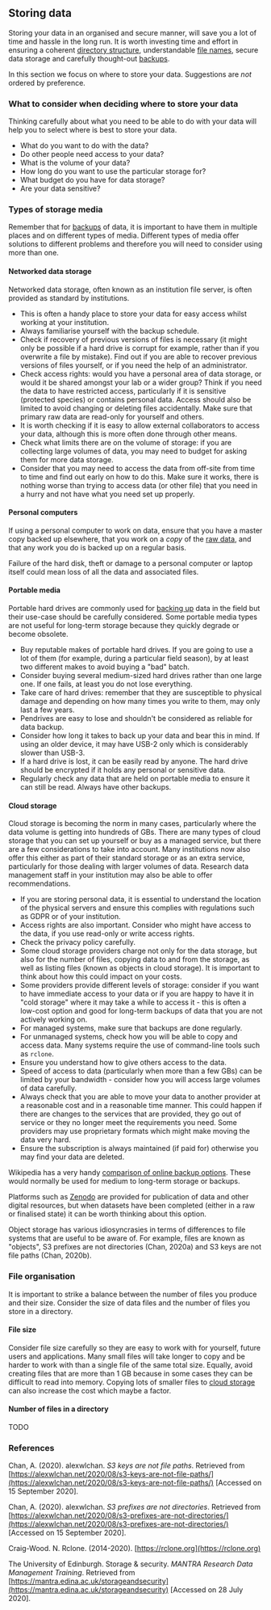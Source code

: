 
## Storing data

Storing your data in an organised and secure manner, will save you a lot of time and hassle in the long run. It is worth investing time and effort in ensuring a coherent [directory structure](#directory-structure), understandable [file names](#file-naming), secure data storage and carefully thought-out [backups](#data-backup).

In this section we focus on where to store your data. Suggestions are *not* ordered by preference.

### What to consider when deciding where to store your data

Thinking carefully about what you need to be able to do with your data will help you to select where is best to store your data.

* What do you want to do with the data? 
* Do other people need access to your data?
* What is the volume of your data?
* How long do you want to use the particular storage for?
* What budget do you have for data storage?
* Are your data sensitive?

### Types of storage media

Remember that for [backups](#data-backup) of data, it is important to have them in multiple places and on different types of media. Different types of media offer solutions to different problems and therefore you will need to consider using more than one. 

#### Networked data storage

Networked data storage, often known as an institution file server, is often provided as standard by institutions. 

* This is often a handy place to store your data for easy access whilst working at your institution.
* Always familiarise yourself with the backup schedule. 
* Check if recovery of previous versions of files is necessary (it might only be possible if a hard drive is corrupt for example, rather than if you overwrite a file by mistake). Find out if you are able to recover previous versions of files yourself, or if you need the help of an administrator.
* Check access rights: would you have a personal area of data storage, or would it be shared amongst your lab or a wider group? Think if you need the data to have restricted access, particularly if it is sensitive (protected species) or contains personal data. Access should also be limited to avoid changing or deleting files accidentally. Make sure that primary raw data are read-only for yourself and others.
* It is worth checking if it is easy to allow external collaborators to access your data, although this is more often done through other means. 
* Check what limits there are on the volume of storage: if you are collecting large volumes of data, you may need to budget for asking them for more data storage.
* Consider that you may need to access the data from off-site from time to time and find out early on how to do this. Make sure it works, there is nothing worse than trying to access data (or other file) that you need in a hurry and not have what you need set up properly.

#### Personal computers

If using a personal computer to work on data, ensure that you have a master copy backed up elsewhere, that you work on a *copy* of the [raw data](#working-on-your-data), and that any work you do is backed up on a regular basis.

Failure of the hard disk, theft or damage to a personal computer or laptop itself could mean loss of all the data and associated files.  

#### Portable media

Portable hard drives are commonly used for [backing up](#data-backup) data in the field but their use-case should be carefully considered. Some portable media types are not useful for long-term storage because they quickly degrade or become obsolete. 

* Buy reputable makes of portable hard drives. If you are going to use a lot of them (for example, during a particular field season), by at least two different makes to avoid buying a "bad" batch. 
* Consider buying several medium-sized hard drives rather than one large one. If one fails, at least you do not lose everything.
* Take care of hard drives: remember that they are susceptible to physical damage and depending on how many times you write to them, may only last a few years.
* Pendrives are easy to lose and shouldn't be considered as reliable for data backup. 
* Consider how long it takes to back up your data and bear this in mind. If using an older device, it may have USB-2 only which is considerably slower than USB-3.
* If a hard drive is lost, it can be easily read by anyone. The hard drive should be encrypted if it holds any personal or sensitive data.
* Regularly check any data that are held on portable media to ensure it can still be read. Always have other backups. 

#### Cloud storage

Cloud storage is becoming the norm in many cases, particularly where the data volume is getting into hundreds of GBs. There are many types of cloud storage that you can set up yourself or buy as a managed service, but there are a few considerations to take into account. Many institutions now also offer this either as part of their standard storage or as an extra service, particularly for those dealing with larger volumes of data. Research data management staff in your institution may also be able to offer recommendations.

* If you are storing personal data, it is essential to understand the location of the physical servers and ensure this complies with regulations such as GDPR or of your institution.
* Access rights are also important. Consider who might have access to the data, if you use read-only or write access rights.
* Check the privacy policy carefully. 
* Some cloud storage providers charge not only for the data storage, but also for the number of files, copying data to and from the storage, as well as listing files (known as objects in cloud storage). It is important to think about how this could impact on your costs.
* Some providers provide different levels of storage: consider if you want to have immediate access to your data or if you are happy to have it in "cold storage" where it may take a while to access it - this is often a low-cost option and good for long-term backups of data that you are not actively working on.
* For managed systems, make sure that backups are done regularly.
* For unmanaged systems, check how you will be able to copy and access data. Many systems require the use of command-line tools such as ``rclone``. 
* Ensure you understand how to give others access to the data.
* Speed of access to data (particularly when more than a few GBs) can be limited by your bandwidth - consider how you will access large volumes of data carefully.
* Always check that you are able to move your data to another provider at a reasonable cost and in a reasonable time manner. This could happen if there are changes to the services that are provided, they go out of service or they no longer meet the requirements you need. Some providers may use proprietary formats which might make moving the data very hard.
* Ensure the subscription is always maintained (if paid for) otherwise you may find your data are deleted.  

Wikipedia has a very handy [comparison of online backup options](https://en.wikipedia.org/wiki/Comparison_of_online_backup_services). These would normally be used for medium to long-term storage or backups.

Platforms such as [Zenodo](https://zenodo.org) are provided for publication of data and other digital resources, but when datasets have been completed (either in a raw or finalised state) it can be worth thinking about this option.

Object storage has various idiosyncrasies in terms of differences to file systems that are useful to be aware of. For example, files are known as "objects", S3 prefixes are not directories (Chan, 2020a) and S3 keys are not file paths (Chan, 2020b).

### File organisation

It is important to strike a balance between the number of files you produce and their size. Consider the size of data files and the number of files you store in a directory. 

#### File size

Consider file size carefully so they are easy to work with for yourself, future users and applications. Many small files will take longer to copy and be harder to work with than a single file of the same total size.  Equally, avoid creating files that are more than 1 GB because in some cases they can be difficult to read into memory. Copying lots of smaller files to [cloud storage](#cloud-storage) can also increase the cost which maybe a factor.

#### Number of files in a directory

TODO  

### References
 
Chan, A. (2020). alexwlchan. *S3 keys are not file paths*. Retrieved from [https://alexwlchan.net/2020/08/s3-keys-are-not-file-paths/](https://alexwlchan.net/2020/08/s3-keys-are-not-file-paths/) [Accessed on 15 September 2020].
 
Chan, A. (2020). alexwlchan. *S3 prefixes are not directories*. Retrieved from [https://alexwlchan.net/2020/08/s3-prefixes-are-not-directories/](https://alexwlchan.net/2020/08/s3-prefixes-are-not-directories/) [Accessed on 15 September 2020]. 

Craig-Wood. N. Rclone. (2014-2020). [https://rclone.org](https://rclone.org)

The University of Edinburgh. Storage & security. *MANTRA Research Data Management Training*. Retrieved from [https://mantra.edina.ac.uk/storageandsecurity](https://mantra.edina.ac.uk/storageandsecurity) [Accessed on 28 July 2020].